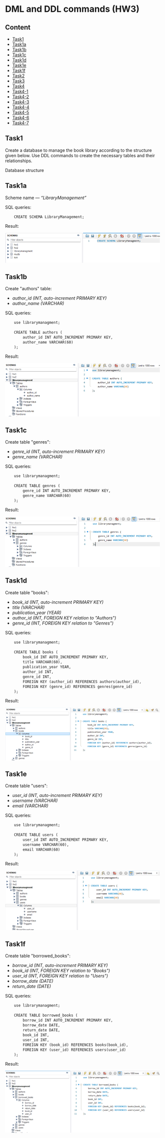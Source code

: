 # DML and DDL commands (HW3)

## Content

- [Task1](#Task1)
- [Task1a](#Task1a)
- [Task1b](#Task1b)
- [Task1c](#Task1c)
- [Task1d](#Task1d)
- [Task1e](#Task1e)
- [Task1f](#Task1f)
- [Task2](#Task2)
- [Task3](#Task3)
- [Task4](#Task4)
- [Task4-1](#Task4-1)
- [Task4-2](#Task4-2)
- [Task4-3](#Task4-3)
- [Task4-4](#Task4-4)
- [Task4-5](#Task4-5)
- [Task4-6](#Task4-6)
- [Task4-7](#Task4-7)

## Task1

Create a database to manage the book library according to the structure given below. Use DDL commands to create the necessary tables and their relationships.



Database structure

## Task1a
 Scheme name — *“LibraryManagement”*

SQL queries:

``` mysql 
    CREATE SCHEMA LibraryManagement;
```

Result:

![](/1.DB_structure/1.a.Create_schema.png)

## Task1b
 Create "authors" table:

 - *author_id (INT, auto-increment PRIMARY KEY)*
 - *author_name (VARCHAR)*

 SQL queries:

``` mysql 
    use librarymanagment;

    CREATE TABLE authors (
        author_id INT AUTO_INCREMENT PRIMARY KEY,
        author_name VARCHAR(60)
    );
```

Result:

![](/1.DB_structure/1.b.Authors%20_table.png)

## Task1c
 Create table "genres":

  - *genre_id (INT, auto-increment PRIMARY KEY)*
  - *genre_name (VARCHAR)*

 SQL queries:

``` mysql 
    use librarymanagment;

    CREATE TABLE genres (
        genre_id INT AUTO_INCREMENT PRIMARY KEY,
        genre_name VARCHAR(60)
    );
```

Result:

![](/1.DB_structure/1.c.Genres%20_table.png)

## Task1d
 Create table "books":

 - *book_id (INT, auto-increment PRIMARY KEY)*
 - *title (VARCHAR)*
 - *publication_year (YEAR)*
 - *author_id (INT, FOREIGN KEY relation to "Authors")*
 - *genre_id (INT, FOREIGN KEY relation to "Genres")*

 SQL queries:

``` mysql 
    use librarymanagment;

    CREATE TABLE books (
        book_id INT AUTO_INCREMENT PRIMARY KEY,
        title VARCHAR(60),
        publication_year YEAR,
        author_id INT,
        genre_id INT,
        FOREIGN KEY (author_id) REFERENCES authors(author_id),
        FOREIGN KEY (genre_id) REFERENCES genres(genre_id)
    );
```

Result:

![](/1.DB_structure/1.d.Books_table.png)

## Task1e 
Create table "users":

 - *user_id (INT, auto-increment PRIMARY KEY)*
 - *username (VARCHAR)*
 - *email (VARCHAR)*

 SQL queries:

``` mysql 
    use librarymanagment;

    CREATE TABLE users (
        user_id INT AUTO_INCREMENT PRIMARY KEY,
        username VARCHAR(60),
        email VARCHAR(60)
    );
```

Result:

![](/1.DB_structure/1.e.Users_table.png)

## Task1f
 Create table "borrowed_books":

 - *borrow_id (INT, auto-increment PRIMARY KEY)*
 - *book_id (INT, FOREIGN KEY relation to "Books")*
 - *user_id (INT, FOREIGN KEY relation to "Users")*
 - *borrow_date (DATE)*
 - *return_date (DATE)*

 SQL queries:

``` mysql 
    use librarymanagment;

    CREATE TABLE borrowed_books (
        borrow_id INT AUTO_INCREMENT PRIMARY KEY,
        borrow_date DATE,
        return_date DATE,
        book_id INT,
        user_id INT,
        FOREIGN KEY (book_id) REFERENCES books(book_id),
        FOREIGN KEY (user_id) REFERENCES users(user_id)
    );
```

Result:

![](/1.DB_structure/1.f.Borrowed_books_table.png)



